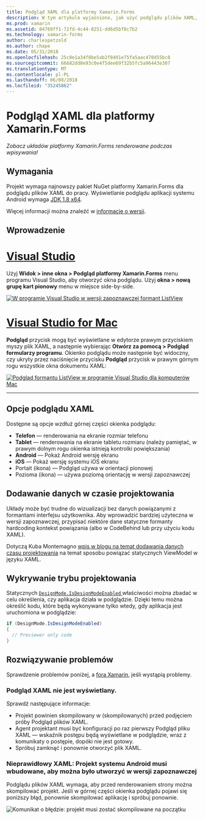```yaml
---
title: Podgląd XAML dla platformy Xamarin.Forms
description: W tym artykule wyjaśniono, jak użyć podglądu plików XAML, aby zobaczyć układów platformy Xamarin.Forms renderowane podczas pisania. Podgląd XAML jest dostępna w Visual Studio 2017 i Visual Studio dla komputerów Mac.
ms.prod: xamarin
ms.assetid: 84769ff1-72fd-4c44-8251-dd6d5bf8c7b2
ms.technology: xamarin-forms
author: charlespetzold
ms.author: chape
ms.date: 05/31/2018
ms.openlocfilehash: 25c8e1a34f8be5ab2f8491e75fa5aac470d55bc8
ms.sourcegitcommit: 66682dd8e93c0e4f5dee69f32b5fc5a96443e307
ms.translationtype: MT
ms.contentlocale: pl-PL
ms.lasthandoff: 06/08/2018
ms.locfileid: "35245862"
---
```

# <a name="xaml-previewer-for-xamarinforms"></a>Podgląd XAML dla platformy Xamarin.Forms

_Zobacz układów platformy Xamarin.Forms renderowane podczas wpisywania!_

## <a name="requirements"></a>Wymagania

Projekt wymaga najnowszy pakiet NuGet platformy Xamarin.Forms dla podglądu plików XAML do pracy. Wyświetlanie podglądu aplikacji systemu Android wymaga [JDK 1.8 x64](http://www.oracle.com/technetwork/java/javase/downloads/jdk8-downloads-2133151.html).

Więcej informacji można znaleźć w [informacje o wersji](https://developer.xamarin.com/releases/studio/xamarin.studio_6.2/xamarin.studio_6.2/#Xamarin_Forms_Previewer).

## <a name="getting-started"></a>Wprowadzenie

# <a name="visual-studiotabvswin"></a>[Visual Studio](#tab/vswin)

Użyj **Widok > inne okna > Podgląd platformy Xamarin.Forms** menu programu Visual Studio, aby otworzyć okna podglądu. Użyj **okna > nową grupę kart pionowy** menu w miejsce side-by-side.

[![W programie Visual Studio w wersji zapoznawczej formant ListView](xaml-previewer-images/xamlp-list-vs-sml.png "podgląd formularzy w programie Visual Studio")](xaml-previewer-images/xamlp-list-vs.png#lightbox "podgląd formularzy w programie Visual Studio")

# <a name="visual-studio-for-mactabvsmac"></a>[Visual Studio for Mac](#tab/vsmac)

**Podgląd** przycisk mogą być wyświetlane w edytorze prawym przyciskiem myszy plik XAML, a następnie wybierając **Otwórz za pomocą > Podgląd formularzy programu**. Okienko podglądu może następnie być widoczny, czy ukryty przez naciśnięcie przycisku **Podgląd** przycisk w prawym górnym rogu wszystkie okna dokumentu XAML:

[![Podgląd formantu ListView w programie Visual Studio dla komputerów Mac](xaml-previewer-images/xamlp-list-sml.png "podgląd formularzy w programie Visual Studio for Mac")](xaml-previewer-images/xamlp-list.png#lightbox "podgląd formularzy w programie Visual Studio dla komputerów Mac")

-----

## <a name="xaml-preview-options"></a>Opcje podglądu XAML

Dostępne są opcje wzdłuż górnej części okienka podglądu:

* **Telefon** — renderowania na ekranie rozmiar telefonu
* **Tablet** — renderowania na ekranie tabletu rozmiaru (należy pamiętać, w prawym dolnym rogu okienka istnieją kontrolki powiększania)
* **Android** — Pokaż Android wersję ekranu
* **iOS** — Pokaż wersję systemu iOS ekranu
* Portait (ikona) — Podgląd używa w orientacji pionowej
* Pozioma (ikona) — używa poziomą orientację w wersji zapoznawczej

## <a name="adding-design-time-data"></a>Dodawanie danych w czasie projektowania

Układy może być trudne do wizualizacji bez danych powiązanymi z formantami interfejsu użytkownika. Aby wprowadzić bardziej użyteczna w wersji zapoznawczej, przypisać niektóre dane statyczne formanty hardcoding kontekst powiązania (albo w CodeBehind lub przy użyciu kodu XAML).

Dotyczą Kuba Montemagno [wpis w blogu na temat dodawania danych czasu projektowania](http://motzcod.es/post/143702671962/xamarinforms-xaml-previewer-design-time-data) na temat sposobu powiązać statycznych ViewModel w języku XAML.

## <a name="detecting-design-mode"></a>Wykrywanie trybu projektowania

Statycznych [ `DesignMode.IsDesignModeEnabled` ](xref:Xamarin.Forms.DesignMode.IsDesignModeEnabled) właściwości można zbadać w celu określenia, czy aplikacja działa w podglądzie. Dzięki temu można określić kodu, które będą wykonywane tylko wtedy, gdy aplikacja jest uruchomiona w podglądzie:

```csharp
if (DesignMode.IsDesignModeEnabled)
{
  // Previewer only code  
}
```

## <a name="troubleshooting"></a>Rozwiązywanie problemów

Sprawdzenie problemów poniżej, a [fora Xamarin](https://forums.xamarin.com/categories/xamarin-forms), jeśli wystąpią problemy.

### <a name="xaml-preview-isnt-showing"></a>Podgląd XAML nie jest wyświetlany.

Sprawdź następujące informacje:

* Projekt powinien skompilowany w (skompilowanych) przed podjęciem próby Podgląd plików XAML.
* Agent projektant musi być konfiguracji po raz pierwszy Podgląd pliku XAML — wskaźnik postępu będą wyświetlane w podglądzie, wraz z komunikaty o postępie, dopóki nie jest gotowy.
* Spróbuj zamknąć i ponownie otworzyć plik XAML.

### <a name="invalid-xaml-the-android-project-needs-to-built-before-preview-can-be-created"></a>Nieprawidłowy XAML: Projekt systemu Android musi wbudowane, aby można było utworzyć w wersji zapoznawczej

Podglądu plików XAML wymaga, aby przed renderowaniem strony można skompilować projekt.
Jeśli w górnej części okienka podglądu pojawi się poniższy błąd, ponownie skompilować aplikację i spróbuj ponownie.

![Komunikat o błędzie: projekt musi zostać skompilowane na początku](xaml-previewer-images/error-not-built-sml.png "komunikat o błędzie: Skompiluj ponownie projekt")
